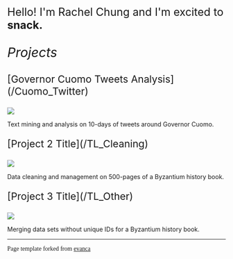 
<p style="font-size:25px;">Hello! I'm Rachel Chung and I'm excited to <b> snack. </b> </p>

 <p style="font-size:30px;"> <i> Projects  </i> </p>

 <p style="font-size:23px;"> [Governor Cuomo Tweets Analysis](/Cuomo_Twitter) </p>
<img src="images/dummy_thumbnail.jpg?raw=true"/>

Text mining and analysis on 10-days of tweets around Governor Cuomo.

 <p style="font-size:23px;"> [Project 2 Title](/TL_Cleaning)  </p>
<img src="images/dummy_thumbnail.jpg?raw=true"/>

Data cleaning and management on 500-pages of a Byzantium history book.

 <p style="font-size:23px;"> [Project 3 Title](/TL_Other)  </p>
<img src="images/dummy_thumbnail.jpg?raw=true"/>

Merging data sets without unique IDs for a Byzantium history book.

---
<p style="font-size:14px; font-family: Verdana">Page template forked from <a href="https://github.com/evanca/quick-portfolio">evanca</a></p>
<!-- Remove above link if you don't want to attibute -->
